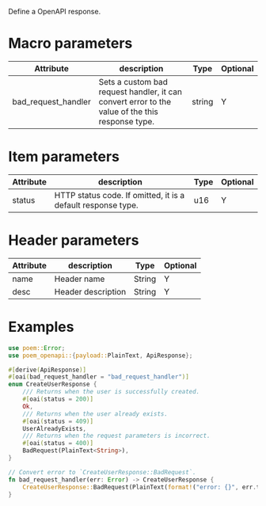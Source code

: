 Define a OpenAPI response.

# Macro parameters

| Attribute           | description                                                                                     | Type   | Optional |
|---------------------|-------------------------------------------------------------------------------------------------|--------|----------|
| bad_request_handler | Sets a custom bad request handler, it can convert error to the value of the this response type. | string | Y        |

# Item parameters

| Attribute | description                                                  | Type | Optional |
|-----------|--------------------------------------------------------------|------|----------|
| status    | HTTP status code. If omitted, it is a default response type. | u16  | Y        |

# Header parameters

| Attribute   | description               | Type     | Optional |
|-------------|---------------------------|----------|----------|
| name        | Header name               | String   | Y        |
| desc        | Header description        | String   | Y        |

# Examples

```rust
use poem::Error;
use poem_openapi::{payload::PlainText, ApiResponse};

#[derive(ApiResponse)]
#[oai(bad_request_handler = "bad_request_handler")]
enum CreateUserResponse {
    /// Returns when the user is successfully created.
    #[oai(status = 200)]
    Ok,
    /// Returns when the user already exists.
    #[oai(status = 409)]
    UserAlreadyExists,
    /// Returns when the request parameters is incorrect.
    #[oai(status = 400)]
    BadRequest(PlainText<String>),
}

// Convert error to `CreateUserResponse::BadRequest`.
fn bad_request_handler(err: Error) -> CreateUserResponse {
    CreateUserResponse::BadRequest(PlainText(format!("error: {}", err.to_string())))
}
```